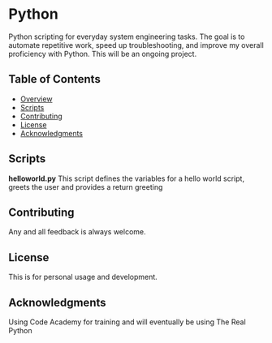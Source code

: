 # Python
Python scripting for everyday system engineering tasks. The goal is to automate repetitive work, speed up troubleshooting, and improve my overall proficiency with Python. This will be an ongoing project.

## Table of Contents
- [Overview](#overview)
- [Scripts](#scripts)
- [Contributing](#contributing)
- [License](#license)
- [Acknowledgments](#acknowledgments)

## Scripts
**helloworld.py** This script defines the variables for a hello world script, greets the user and provides a return greeting

## Contributing
Any and all feedback is always welcome.

## License
This is for personal usage and development.

## Acknowledgments
Using Code Academy for training and will eventually be using The Real Python
